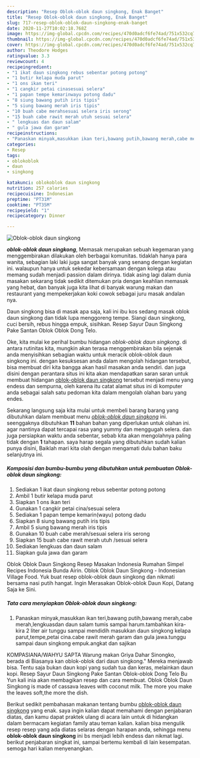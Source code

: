 ```yaml
---
description: "Resep Oblok-oblok daun singkong, Enak Banget"
title: "Resep Oblok-oblok daun singkong, Enak Banget"
slug: 717-resep-oblok-oblok-daun-singkong-enak-banget
date: 2020-11-27T10:02:18.768Z
image: https://img-global.cpcdn.com/recipes/470d0adcf6fe74ad/751x532cq70/oblok-oblok-daun-singkong-foto-resep-utama.jpg
thumbnail: https://img-global.cpcdn.com/recipes/470d0adcf6fe74ad/751x532cq70/oblok-oblok-daun-singkong-foto-resep-utama.jpg
cover: https://img-global.cpcdn.com/recipes/470d0adcf6fe74ad/751x532cq70/oblok-oblok-daun-singkong-foto-resep-utama.jpg
author: Theodore Hodges
ratingvalue: 3.3
reviewcount: 4
recipeingredient:
- "1 ikat daun singkong rebus sebentar potong potong"
- "1 butir kelapa muda parut"
- "1 ons ikan teri"
- "1 cangkir petai cinasesuai selera"
- "1 papan tempe kemarinwayu potong dadu"
- "8 siung bawang putih iris tipis"
- "5 siung bawang merah iris tipis"
- "10 buah cabe merahsesuai selera iris serong"
- "15 buah cabe rawit merah utuh sesuai selera"
- " lengkuas dan daun salam"
- " gula jawa dan garam"
recipeinstructions:
- "Panaskan minyak,masukkan ikan teri,bawang putih,bawang merah,cabe merah,lengkuasdan daun salam tumis sampai harum.tambahkan kira-kira 2 liter air tunggu sampai mendidih masukkan daun singkong kelapa parut,tempe,petai cina.cabe rawit merah garam dan gula jawa.tunggu sampai daun singkong empuk.angkat dan sajikan"
categories:
- Resep
tags:
- oblokoblok
- daun
- singkong

katakunci: oblokoblok daun singkong 
nutrition: 257 calories
recipecuisine: Indonesian
preptime: "PT31M"
cooktime: "PT35M"
recipeyield: "1"
recipecategory: Dinner

---
```



![Oblok-oblok daun singkong](https://img-global.cpcdn.com/recipes/470d0adcf6fe74ad/751x532cq70/oblok-oblok-daun-singkong-foto-resep-utama.jpg)

<b><i>oblok-oblok daun singkong</i></b>, Memasak merupakan sebuah kegemaran yang menggembirakan dilakukan oleh berbagai komunitas. tidaklah hanya para wanita, sebagian laki laki juga sangat banyak yang senang dengan kegiatan ini. walaupun hanya untuk sekedar kebersamaan dengan kolega atau memang sudah menjadi passion dalam dirinya. tidak asing lagi dalam dunia masakan sekarang tidak sedikit ditemukan pria dengan keahlian memasak yang hebat, dan banyak juga kita lihat di banyak warung makan dan restaurant yang mempekerjakan koki cowok sebagai juru masak andalan nya.

Daun singkong bisa di masak apa saja, kali ini ibu kos sedang masak oblok daun singkong dan tidak lupa menggoreng tempe. Siangi daun singkong, cuci bersih, rebus hingga empuk, sisihkan. Resep Sayur Daun Singkong Pake Santan Oblok Oblok Dong Telo.

Oke, kita mulai ke perihal bumbu hidangan <i>oblok-oblok daun singkong</i>. di antara rutinitas kita, mungkin akan terasa menggembirakan bila sejenak anda menyisihkan sebagian waktu untuk meracik oblok-oblok daun singkong ini. dengan kesuksesan anda dalam mengolah hidangan tersebut, bisa membuat diri kita bangga akan hasil masakan anda sendiri. dan juga disini dengan perantara situs ini kita akan mendapatkan saran saran untuk membuat hidangan <u>oblok-oblok daun singkong</u> tersebut menjadi menu yang endess dan sempurna, oleh karena itu catat alamat situs ini di komputer anda sebagai salah satu pedoman kita dalam mengolah olahan baru yang endes.


Sekarang langsung saja kita mulai untuk membeli barang barang yang dibutuhkan dalam membuat menu <u><i>oblok-oblok daun singkong</i></u> ini. seenggaknya dibutuhkan <b>11</b> bahan bahan yang diperlukan untuk olahan ini. agar nantinya dapat tercapai rasa yang yummy dan menggugah selera. dan juga persiapkan waktu anda sebentar, sebab kita akan mengolahnya paling tidak dengan <b>1</b> tahapan. saya harap segala yang dibutuhkan sudah kalian punya disini, Baiklah mari kita olah dengan mengamati dulu bahan baku selanjutnya ini.

<!--inarticleads1-->

##### Komposisi dan bumbu-bumbu yang dibutuhkan untuk pembuatan Oblok-oblok daun singkong:

1. Sediakan 1 ikat daun singkong rebus sebentar potong potong
1. Ambil 1 butir kelapa muda parut
1. Siapkan 1 ons ikan teri
1. Gunakan 1 cangkir petai cina/sesuai selera
1. Sediakan 1 papan tempe kemarin(wayu) potong dadu
1. Siapkan 8 siung bawang putih iris tipis
1. Ambil 5 siung bawang merah iris tipis
1. Gunakan 10 buah cabe merah/sesuai selera iris serong
1. Siapkan 15 buah cabe rawit merah utuh /sesuai selera
1. Sediakan  lengkuas dan daun salam
1. Siapkan  gula jawa dan garam


Oblok Oblok Daun Singkong Resep Masakan Indonesia Rumahan Simpel Recipes Indonesia Bunda Airin. Oblok Oblok Daun Singkong - Indonesian Village Food. Yuk buat resep oblok-oblok daun singkong dan nikmati bersama nasi putih hangat. Ingin Merasakan Oblok-oblok Daun Kopi, Datang Saja ke Sini. 

<!--inarticleads2-->

##### Tata cara menyiapkan Oblok-oblok daun singkong:

1. Panaskan minyak,masukkan ikan teri,bawang putih,bawang merah,cabe merah,lengkuasdan daun salam tumis sampai harum.tambahkan kira-kira 2 liter air tunggu sampai mendidih masukkan daun singkong kelapa parut,tempe,petai cina.cabe rawit merah garam dan gula jawa.tunggu sampai daun singkong empuk.angkat dan sajikan


KOMPASIANA/WAHYU SAPTA Warung makan Griya Dahar Sinongko, berada di Biasanya kan oblok-oblok dari daun singkong.&#34; Mereka menjawab bisa. Tentu saja bukan daun kopi yang sudah tua dan keras, melainkan daun kopi. Resep Sayur Daun Singkong Pake Santan Oblok-oblok Dong Telo Bu Yun kali inia akan membagikan resep dan cara membuat. Oblok Oblok Daun Singkong is made of cassava leaves with coconut milk. The more you make the leaves soft,the more the dish. 

Berikut sedikit pembahasan makanan tentang bumbu <u>oblok-oblok daun singkong</u> yang enak. saya ingin kalian dapat memahami dengan penjabaran diatas, dan kamu dapat praktek ulang di acara lain untuk di hidangkan dalam bermacam kegiatan family atau teman kalian. kalian bisa mengulik resep resep yang ada diatas selaras dengan harapan anda, sehingga menu <b>oblok-oblok daun singkong</b> ini bs menjadi lebih endess dan nikmat lagi. berikut penjabaran singkat ini, sampai bertemu kembali di lain kesempatan. semoga hari kalian menyenangkan.
